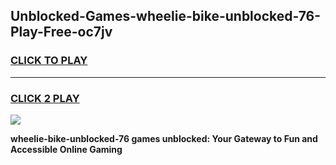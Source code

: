 
## Unblocked-Games-wheelie-bike-unblocked-76-Play-Free-oc7jv
<h3>
<a href="https://premium76.site?title=wheelie-bike-unblocked-76&ref=20M">CLICK TO PLAY</a></h3>
<hr>

<h3>
<a href="https://premium76.site?title=wheelie-bike-unblocked-76&ref=20M">CLICK 2 PLAY</a>
  
</h3>

<a href="https://premium76.site?title=wheelie-bike-unblocked-76&ref=19M"><img src="https://clearcache.store/games.png"></a>


**wheelie-bike-unblocked-76 games unblocked: Your Gateway to Fun and Accessible Online Gaming**
